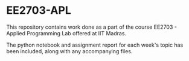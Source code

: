 # EE2703-APL

This repository contains work done as a part of the course EE2703 - Applied Programming Lab offered at IIT Madras.

The python notebook and assignment report for each week's topic has been included, along with any accompanying files.
